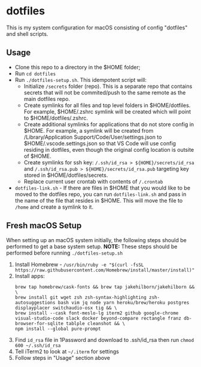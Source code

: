# dotfiles

This is my system configuration for macOS consisting of config "dotfiles" and shell scripts.

## Usage

- Clone this repo to a directory in the $HOME folder;
- Run `cd dotfiles`
- Run `./dotfiles-setup.sh`.  This idempotent script will:
  - Initialize `/secrets` folder (repo).  This is a separate repo that contains secrets that will not be commited/push to the same remote as the main dotfiles repo.
  - Create symlinks for all files and top level folders in $HOME/dotfiles.  For example, $HOME/.zshrc symlink will be created which will point to $HOME/dotfiles/.zshrc.
  - Create additional symlinks for applications that do not store config in $HOME.  For example, a symlink will be created from /Library/Application Support/Code/User/settings.json to $HOME/.vscode.settings.json so that VS Code will use config residing in dotfiles, even though the original config location is outsite of $HOME.
  - Create symlinks for ssh key: `/.ssh/id_rsa > ${HOME}/secrets/id_rsa` and `/.ssh/id_rsa.pub > ${HOME}/secrets/id_rsa.pub` targeting key stored in $HOME/dotfiles/secrets.
  - Replace current user crontab with contents of `/.crontab`
- `dotfiles-link.sh` -  If there are files in $HOME that you would like to be moved to the dotfiles repo, you can run `dotfiles-link.sh` and pass in the name of the file that resides in $HOME.  This will move the file to `/home` and create a symlink to it.

## Fresh macOS Setup

When setting up an macOS system initially, the following steps should be performed to get a base system setup.  **NOTE:** These steps should be performed before running `./dotfiles-setup.sh`

1. Install Homebrew - `/usr/bin/ruby -e "$(curl -fsSL https://raw.githubusercontent.com/Homebrew/install/master/install)"`
1. Install apps: 
    ```
    brew tap homebrew/cask-fonts && brew tap jakehilborn/jakehilborn && \
    brew install git wget zsh zsh-syntax-highlighting zsh-autosuggestions bash vim jq node yarn heroku/brew/heroku postgres displayplacer switchaudio-osx tig && \
    brew install --cask font-meslo-lg iterm2 github google-chrome visual-studio-code slack docker beyond-compare rectangle franz db-browser-for-sqlite tablple cleanshot && \
    npm install --global pure-prompt
    ```
1. Find `id_rsa` file in 1Password and download to .ssh/id_rsa then run `chmod 600 ~/.ssh/id_rsa`
1. Tell iTerm2 to look at `~/.iterm` for settings
1. Follow steps in "Usage" section above
